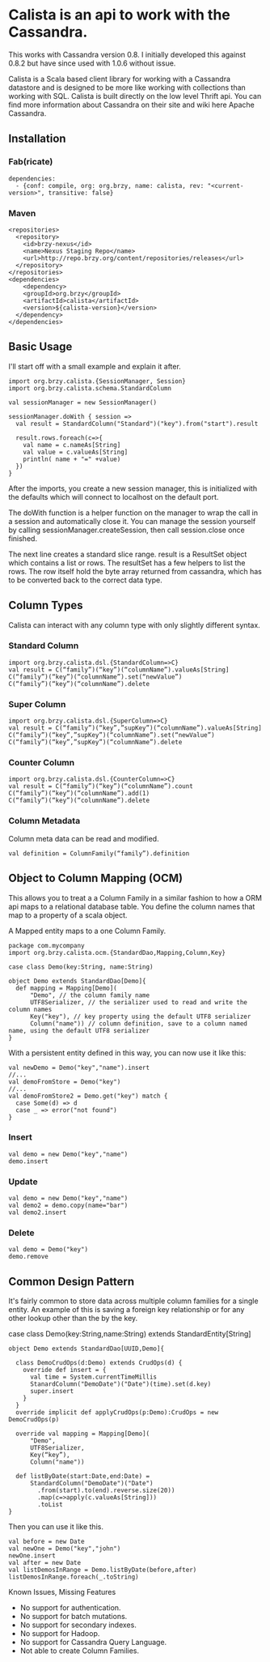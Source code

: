 # Calista is an api to work with the Cassandra.

This works with Cassandra version 0.8. I initially developed this against 0.8.2 but have since
 used with 1.0.6 without issue.

Calista is a Scala based client library for working with a Cassandra datastore and is
designed to be more like working with collections than working with SQL. Calista is built
directly on the low level Thrift api. You can find more information about Cassandra on their
site and wiki here Apache Cassandra.

## Installation

### Fab(ricate)

    dependencies:
      - {conf: compile, org: org.brzy, name: calista, rev: "<current-version>", transitive: false}

### Maven

    <repositories>
      <repository>
        <id>brzy-nexus</id>
        <name>Nexus Staging Repo</name>
        <url>http://repo.brzy.org/content/repositories/releases</url>
      </repository>
    </repositories>
    <dependencies>
        <dependency>
        <groupId>org.brzy</groupId>
        <artifactId>calista</artifactId>
        <version>${calista-version}</version>
      </dependency>
    </dependencies>

## Basic Usage

I'll start off with a small example and explain it after.

    import org.brzy.calista.{SessionManager, Session}
    import org.brzy.calista.schema.StandardColumn

    val sessionManager = new SessionManager()

    sessionManager.doWith { session =>
      val result = StandardColumn("Standard")("key").from("start").result

      result.rows.foreach(c=>{
        val name = c.nameAs[String]
        val value = c.valueAs[String]
        println( name + "=" +value)
      })
    }

After the imports, you create a new session manager, this is initialized with the defaults
which will connect to localhost on the default port.

The doWith function is a helper function on the manager to wrap the call in a session and
automatically close it. You can manage the session yourself by calling
sessionManager.createSession, then call session.close once finished.

The next line creates a standard slice range.
result is a ResultSet object which contains a list or rows. The resultSet has a few helpers to
list the rows. The row itself hold the byte array returned from cassandra, which has to be
converted back to the correct data type.

## Column Types
Calista can interact with any column type with only slightly different syntax.

### Standard Column

    import org.brzy.calista.dsl.{StandardColumn=>C}
    val result = C(“family”)(“key”)(“columnName”).valueAs[String]
    C(“family”)(“key”)(“columnName”).set(“newValue”)
    C(“family”)(“key”)(“columnName”).delete

### Super Column

    import org.brzy.calista.dsl.{SuperColumn=>C}
    val result = C(“family”)(“key”,”supKey”)(“columnName”).valueAs[String]
    C(“family”)(“key”,”supKey”)(“columnName”).set(“newValue”)
    C(“family”)(“key”,”supKey”)(“columnName”).delete

### Counter Column

    import org.brzy.calista.dsl.{CounterColumn=>C}
    val result = C(“family”)(“key”)(“columnName”).count
    C(“family”)(“key”)(“columnName”).add(1)
    C(“family”)(“key”)(“columnName”).delete

### Column Metadata
Column meta data can be read and modified.

    val definition = ColumnFamily(“family”).definition


## Object to Column Mapping (OCM)

This allows you to treat a a Column Family in a similar fashion to how a ORM api maps to a
relational database table. You define the column names that map to a property of a scala object.

A Mapped entity maps to a one Column Family.

    package com.mycompany
    import org.brzy.calista.ocm.{StandardDao,Mapping,Column,Key}

    case class Demo(key:String, name:String)

    object Demo extends StandardDao[Demo]{
      def mapping = Mapping[Demo](
          "Demo", // the column family name
          UTF8Serializer, // the serializer used to read and write the column names
          Key("key"), // key property using the default UTF8 serializer
          Column("name")) // column definition, save to a column named name, using the default UTF8 serializer
    }

With a persistent entity defined in this way, you can now use it like this:

    val newDemo = Demo("key","name").insert
    //...
    val demoFromStore = Demo("key")
    //...
    val demoFromStore2 = Demo.get("key") match {
      case Some(d) => d
      case _ => error("not found")
    }

### Insert

    val demo = new Demo("key","name")
    demo.insert

### Update

    val demo = new Demo("key","name")
    val demo2 = demo.copy(name="bar")
    val demo2.insert

### Delete

    val demo = Demo("key")
    demo.remove

## Common Design Pattern

It's fairly common to store data across multiple column families for a single entity. An
example of this is saving a foreign key relationship or for any other lookup other than the by the key.

case class Demo(key:String,name:String) extends StandardEntity[String]

    object Demo extends StandardDao[UUID,Demo]{

      class DemoCrudOps(d:Demo) extends CrudOps(d) {
        override def insert = {
          val time = System.currentTimeMillis
          StanardColumn("DemoDate")("Date")(time).set(d.key)
          super.insert
        }
      }
      override implicit def applyCrudOps(p:Demo):CrudOps = new DemoCrudOps(p)

      override val mapping = Mapping[Demo](
          "Demo",
          UTF8Serializer,
          Key(“key”),
          Column("name"))

      def listByDate(start:Date,end:Date) =
          StandardColumn("DemoDate")("Date")
            .from(start).to(end).reverse.size(20))
            .map(c=>apply(c.valueAs[String]))
            .toList
    }

Then you can use it like this.

    val before = new Date
    val newOne = Demo("key","john")
    newOne.insert
    val after = new Date
    val listDemosInRange = Demo.listByDate(before,after)
    listDemosInRange.foreach(_.toString)

Known Issues, Missing Features

 * No support for authentication.
 * No support for batch mutations.
 * No support for secondary indexes.
 * No support for Hadoop.
 * No support for Cassandra Query Language.
 * Not able to create Column Families.


